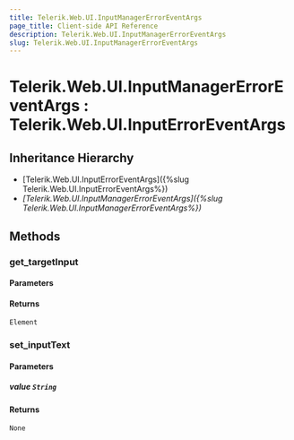 ```yaml
---
title: Telerik.Web.UI.InputManagerErrorEventArgs
page_title: Client-side API Reference
description: Telerik.Web.UI.InputManagerErrorEventArgs
slug: Telerik.Web.UI.InputManagerErrorEventArgs
---
```


# Telerik.Web.UI.InputManagerErrorEventArgs : Telerik.Web.UI.InputErrorEventArgs 

## Inheritance Hierarchy

* [Telerik.Web.UI.InputErrorEventArgs]({%slug Telerik.Web.UI.InputErrorEventArgs%})
* *[Telerik.Web.UI.InputManagerErrorEventArgs]({%slug Telerik.Web.UI.InputManagerErrorEventArgs%})*


## Methods

###  get_targetInput

#### Parameters

#### Returns

`Element` 

### set_inputText

#### Parameters

##### value `String`

#### Returns

`None` 



